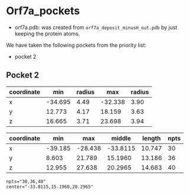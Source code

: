 # Orf7a_pockets

- orf7a.pdb: was created from `orf7a_deposit_minusH_out.pdb` by just keeping
  the protein atoms.

We have taken the following pockets from the priority list:

- pocket 2

## Pocket 2

| coordinate | min     | radius | max     | radius |
| ---------- | ------- | ------ | ------- | ------ |
| x          | -34.695 | 4.49 | -32.338 | 3.90 |
| y          | 12.773 | 4.17 | 18.159 | 3.63 |
| z          | 16.665 | 3.71 | 23.698 | 3.94 |

| coordinate | min     | max     | middle   | length | npts |
| ---------- | ------- | ------- | -------- | ------ | ---- |
| x          | -39.185 | -28.438 | -33.8115 | 10.747 | 30 |
| y          | 8.603 | 21.789 | 15.1960 | 13.186 | 36 |
| z          | 12.955 | 27.638 | 20.2965 | 14.683 | 40 |

```
npts="30,36,40"
center="-33.8115,15.1960,20.2965"
```
